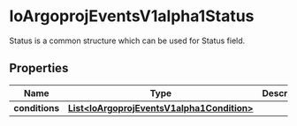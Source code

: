 

# IoArgoprojEventsV1alpha1Status

Status is a common structure which can be used for Status field.
## Properties

Name | Type | Description | Notes
------------ | ------------- | ------------- | -------------
**conditions** | [**List&lt;IoArgoprojEventsV1alpha1Condition&gt;**](IoArgoprojEventsV1alpha1Condition.md) |  |  [optional]



